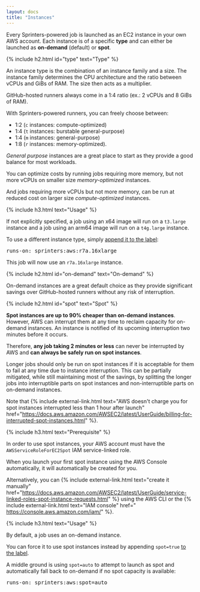 ```yaml
---
layout: docs
title: "Instances"
---
```


Every Sprinters-powered job is launched as an EC2 instance in your own AWS account.
Each instance is of a specific **type** and can either be launched as **on-demand** (default) or **spot**.

{% include h2.html id="type" text="Type"  %}

An instance type is the combination of an instance family and a size.
The instance family determines the CPU architecture and the ratio between vCPUs and GiBs of RAM.
The size then acts as a multiplier.

GitHub-hosted runners always come in a 1:4 ratio (ex.: 2 vCPUs and 8 GiBs of RAM).

With Sprinters-powered runners, you can freely choose between:
- 1:2 (`c` instances: compute-optimized)
- 1:4 (`t` instances: burstable general-purpose)
- 1:4 (`m` instances: general-purpose)
- 1:8 (`r` instances: memory-optimized).

_General purpose_ instances are a great place to start as they provide a good balance for most workloads.

You can optimize costs by running jobs requiring more memory, but not more vCPUs on smaller size _memory-optimized_ instances.

And jobs requiring more vCPUs but not more memory, can be run at reduced cost on larger size _compute-optimized_ instances.

{% include h3.html text="Usage"  %}

If not explicitly specified, a job using an x64 image will run on a `t3.large` instance and a job using an arm64 image will run on a `t4g.large` instance.

To use a different instance type, simply [append it to the label](/docs/label#instance-type):

<div class="alert alert-info font-monospace p-0 mb-3 position-relative" role="alert">
    <pre class="mb-0 p-2 fs-7">runs-on: sprinters:aws:<span class="text-warning fw-bold">r7a.16xlarge</span></pre>
</div>

This job will now use an `r7a.16xlarge` instance.

{% include h2.html id="on-demand" text="On-demand"  %}

On-demand instances are a great default choice as they provide significant savings over GitHub-hosted runners
without any risk of interruption.

{% include h2.html id="spot" text="Spot"  %}

**Spot instances are up to 90% cheaper than on-demand instances**. However, AWS can interrupt them at any time to
reclaim capacity for on-demand instances. An instance is notified of its upcoming interruption two minutes before it occurs.

Therefore, **any job taking 2 minutes or less** can never be interrupted by AWS and **can always be safely run on spot instances**.

Longer jobs should only be run on spot instances if it is acceptable for them to fail at any time due to instance interruption.
This can be partially mitigated, while still maintaining most of the savings, by splitting the longer jobs into
interruptible parts on spot instances and non-interruptible parts on on-demand instances.

Note that {% include external-link.html text="AWS doesn't charge you for spot instances interrupted less than 1 hour after launch" href="https://docs.aws.amazon.com/AWSEC2/latest/UserGuide/billing-for-interrupted-spot-instances.html" %}.

{% include h3.html text="Prerequisite" %}

In order to use spot instances, your AWS account must have the `AWSServiceRoleForEC2Spot` IAM service-linked role.

When you launch your first spot instance using the AWS Console automatically, it will automatically be created for you.

Alternatively, you can {% include external-link.html text="create it manually" href="https://docs.aws.amazon.com/AWSEC2/latest/UserGuide/service-linked-roles-spot-instance-requests.html" %} using the AWS CLI or the {% include external-link.html text="IAM console" href=" https://console.aws.amazon.com/iam/" %}.

{% include h3.html text="Usage"  %}

By default, a job uses an on-demand instance.

You can force it to use spot instances instead by appending `spot=true` [to the label](/docs/label#spot).

A middle ground is using `spot=auto` to attempt to launch as spot and automatically fall back to on-demand if no spot capacity is available:

<div class="alert alert-info font-monospace p-0 mb-3 position-relative" role="alert">
    <pre class="mb-0 p-2 fs-7">runs-on: sprinters:aws:<span class="text-warning fw-bold">spot=auto</span></pre>
</div>
